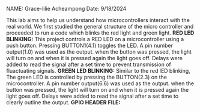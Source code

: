 NAME: Grace-lilie Acheampong
Date: 9/18/2024

This lab aims to help us understand how microcontrollers interact with the real world. We first studied the general structure of the micro controller and proceeded to run a code which blinks the red light and green light.
**RED LED BLINKING:** This project controls a RED LED on a microcontroller using a push button. Pressing BUTTON1(4.1) toggles the LED. A pin number output(1.0) was used as the output. when the button was pressed, the light will turn on and when it is pressed again the light goes off. Delays were added to read the signal after a set time to prevent transmission of fluactuating signals.
**GREEN LED BLINKING:** Similar to the red lED blinking, The green LED is controlled by pressing the BUTTON(2.3) on the microcontroller. A pin number output(6.6) was used as the output. when the button was pressed, the light will turn on and when it is pressed again the light goes off. Delays were added to read the signal after a set time to clearly outline the output.
**GPIO HEADER FILE:** 
